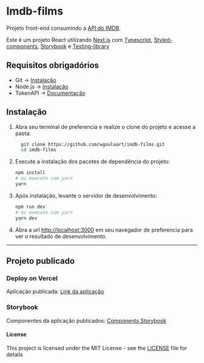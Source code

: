 # Imdb-films

Projeto front-end consumindo a [API do IMDB](https://rapidapi.com/apidojo/api/imdb8/).

Este é um projeto React utilizando [Next.js](https://nextjs.org/) com [Typescript](https://www.typescriptlang.org/), [Styled-components](https://styled-components.com/), [Storybook](https://storybook.js.org/) e [Testing-library](https://testing-library.com/)

## Requisitos obrigadórios

- Git → [Instalação](https://git-scm.com/downloads)
- Node.js → [Instalação](https://nodejs.org/en/download/)
- TokenAPI → [Documentação](https://docs.rapidapi.com/docs/consumer-quick-start-guide)

## Instalação

1. Abra seu terminal de preferencia e realize o clone do projeto e acesse a pasta:

   ```bash
     git clone https://github.com/wgoulaart/imdb-films.git
     cd imdb-films
   ```

2. Execute a instalação dos pacotes de dependência do projeto:

   ```bash
   npm install
   # ou execute com yarn
   yarn
   ```

3. Após instalação, levante o servidor de desenvolvimento:

   ```bash
   npm run dev
   # ou execute com yarn
   yarn dev
   ```

4. Abra a url [http://localhost:3000](http://localhost:3000) em seu navegador de preferencia para ver o resultado de desenvolvimento.

---

## Projeto publicado

### Deploy on Vercel

Aplicação publicada: [Link da aplicação](https://imdb-films.vercel.app/)

### Storybook

Componentes da aplicação publicados: [Components Storybook](https://61cf7e7eb8376b003ab89d0a-zsxqptumgc.chromatic.com/?path=/story/components-listfilm--default)

#### License

This project is licensed under the MIT License - see the [LICENSE](LICENSE) file for details
